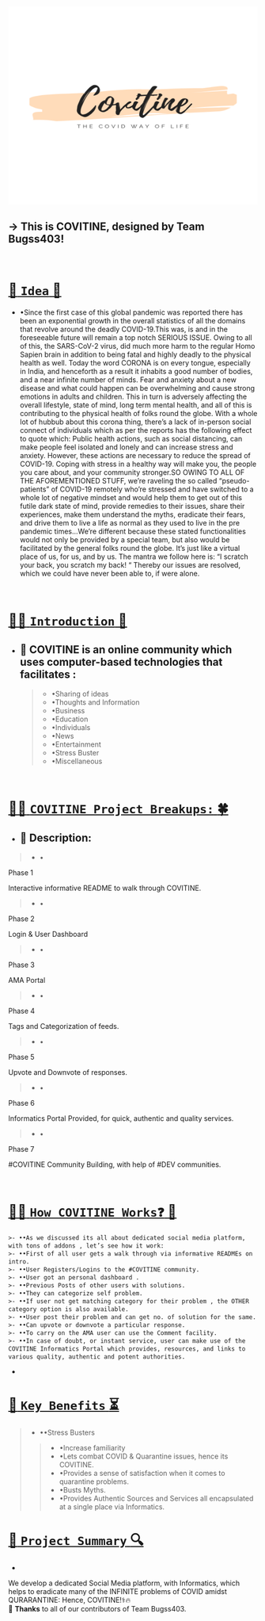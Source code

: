 


<p align="center">
 <img width="800" height="400" src="https://raw.githubusercontent.com/Bugs403/covitine-server/master/public/img/Covitine.png">
</p>

## -> This is COVITINE, designed by Team Bugss403!

<br>

# <u> :footprints: `Idea` :seedling: </u>

- •Since the first case of this global pandemic was reported there has been an exponential growth in the overall statistics of all the domains that revolve around the deadly COVID-19.This was, is and in the foreseeable future will remain a top notch SERIOUS ISSUE. Owing to all of this, the SARS-CoV-2 virus, did much more harm to the regular Homo Sapien brain in addition to being fatal and highly deadly to the physical health as well. Today the word CORONA is on every tongue, especially in India, and henceforth as a result it inhabits a good number of bodies, and a near infinite number of minds. Fear and anxiety about a new disease and what could happen can be overwhelming and cause strong emotions in adults and children. This in turn is adversely affecting the overall lifestyle, state of mind, long term mental health, and all of this is contributing to the physical health of folks round the globe. With a whole lot of hubbub about this corona thing, there’s a lack of in-person social connect of individuals which as per the reports has the following effect to quote which: Public health actions, such as social distancing, can make people feel isolated and lonely and can increase stress and anxiety. However, these actions are necessary to reduce the spread of COVID-19. Coping with stress in a healthy way will make you, the people you care about, and your community stronger.SO OWING TO ALL OF THE AFOREMENTIONED STUFF, we’re raveling the so called “pseudo-patients” of COVID-19 remotely who’re stressed and have switched to a whole lot of negative mindset and would help them to get out of this futile dark state of mind, provide remedies to their issues, share their experiences, make them understand the myths, eradicate their fears, and drive them to live a life as normal as they used to live in the pre pandemic times…We’re different because these stated functionalities would not only be provided by a special team, but also would be facilitated by the general folks round the globe. It’s just like a virtual place of us, for us, and by us. The mantra we follow here is: “I scratch your back, you scratch my back! “ Thereby our issues are resolved, which we could have never been able to, if were alone.
<br>

# <u> :raising_hand_man: `Introduction` :herb: </u>

- ## :high_brightness: COVITINE is an online community which uses computer-based technologies that facilitates :


    >- •Sharing of ideas
    >- •Thoughts and Information
    >- •Business
    >- •Education
    >- •Individuals
    >- •News
    >- •Entertainment
    >- •Stress Buster
    >- •Miscellaneous
    

<br>

# <u> :man_technologist: `COVITINE Project Breakups:` :four_leaf_clover: </u>

- ## :high_brightness: Description:
>- •  

Phase 1

Interactive informative README to walk through COVITINE.
>- •  

Phase 2

Login & User Dashboard
>- •  

Phase 3

AMA Portal
>- •  

Phase 4

Tags and Categorization of feeds.
>- •  

Phase 5

Upvote and Downvote of responses.
>- •  

Phase 6

Informatics Portal Provided, for quick, authentic and quality services.
>- •  

Phase 7

#COVITINE Community Building, with help of #DEV communities.
	

<br>

# <u> :massage_man: `How COVITINE Works❓` :full_moon_with_face:</u>

	>- ••As we discussed its all about dedicated social media platform, with tons of addons , let’s see how it work:
	>- ••First of all user gets a walk through via informative READMEs on intro.
	>- ••User Registers/Logins to the #COVITINE community.
	>- ••User got an personal dashboard .
	>- ••Previous Posts of other users with solutions.
	>- ••They can categorize self problem.
	>- ••If user not get matching category for their problem , the OTHER category option is also available.
	>- ••User post their problem and can get no. of solution for the same.
	>- ••Can upvote or downvote a particular response.
	>- ••To carry on the AMA user can use the Comment facility.
	>- ••In case of doubt, or instant service, user can make use of the COVITINE Informatics Portal which provides, resources, and links to various quality, authentic and potent authorities.



- <br>

# <u> :running: `Key Benefits` :hourglass_flowing_sand: </u>
>- ••Stress Busters
>>- •Increase familiarity
>>- •Lets combat COVID & Quarantine issues, hence its COVITINE.
>>- •Provides a sense of satisfaction when it comes to quarantine problems.
>>- •Busts Myths.
>>- •Provides Authentic Sources and Services all encapsulated at a single place via Informatics.



# <u> :beers: `Project Summary` :mag:</u>
- 
We develop a dedicated Social Media platform, with Informatics, which helps to eradicate many of the INFINITE problems of COVID amidst QURARANTINE:  Hence, COVITINE!⚕🔥
<br>
💜 **Thanks**
 to all of our contributors of Team Bugss403.
